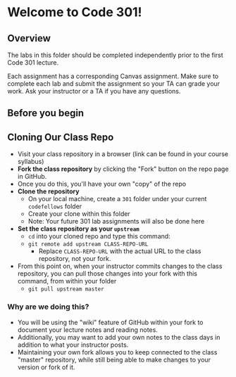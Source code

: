 # Welcome to Code 301!

## Overview

The labs in this folder should be completed independently prior to the first Code 301 lecture.

Each assignment has a corresponding Canvas assignment. Make sure to complete each lab and submit the assignment so your TA can grade your work. Ask your instructor or a TA if you have any questions.

## Before you begin

## Cloning Our Class Repo

- Visit your class repository in a browser (link can be found in your course syllabus)
- **Fork the class repository** by clicking the "Fork" button on the repo page in GitHub.
- Once you do this, you'll have your own "copy" of the repo
- **Clone the repository**
  - On your local machine, create a `301` folder under your current `codefellows` folder
  - Create your clone within this folder
  - Note: Your future 301 lab assignments will also be done here
- **Set the class repository as your `upstream`**
  - `cd` into your cloned repo and type this command:
  - `git remote add upstream CLASS-REPO-URL`
    - Replace `CLASS-REPO-URL` with the actual URL to the class repository, not your fork.
- From this point on, when your instructor commits changes to the class repository, you can pull those changes into your fork with this command, from within your folder
  - `git pull upstream master`

### Why are we doing this?

- You will be using the "wiki" feature of GitHub within your fork to document your lecture notes and reading notes.
- Additionally, you may want to add your own notes to the class days in addition to what your instructor posts.
- Maintaining your own fork allows you to keep connected to the class "master" repository, while still being able to make changes to your version or fork of it.
